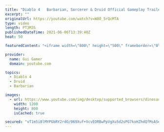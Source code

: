 ```yaml
---
title: "Diablo 4   Barbarian, Sorcerer & Druid Official Gameplay Trailer   Blizzcon 2019"
excerpt: ""
originalUrl: https://youtube.com/watch?v=W8O_5rQcMTA
type: video
length: PT3M3S
publishedDateTime: 2021-06-06T13:39:40Z
heat: 50

featuredContent: "<iframe width=\"800\" height=\"500\" frameborder=\"0\" src=\"https://www.youtube.com/embed/W8O_5rQcMTA\" allow=\"accelerometer; autoplay; encrypted-media; gyroscope; picture-in-picture\" allowfullscreen></iframe>"

provider:
  name: Gui Gamer
  domain: youtube.com

topics:
  - Diablo 4
  - Druid
  - Barbarian

images:
  - url: https://www.youtube.com/img/desktop/supported_browsers/dinosaur.png
    width: 1200
    height: 800
    isCached: true

secured: "vT1m5i8lMYPGbRY2rdO/069Xuf+VcvEORBwPpVgXu5d2sPG7kxHZhdQfMsASeto/7l7aSqDjL3Gr6B8TajnL9OefAwIQ4okEYBuIDlA+zBNGKppPIWGOcXRFFh6vWp1RaedWTAiQAg02EfcgVcx4A3avDCKBkP5x962wzfeayf/kvnOtFaEj36k1zajcXZckgRKPb2oxDods1/BCWzS62OOv1nYxASrBpxEtaZZsR/iRCyk0qbXOtZPv32S08fFlg9rxETT8hGj5F6/FprKlcdLn5CDohWPuDEEOO03d2bJ3hST0mAPRnwov0/CThTzTBR7M78KqBg++ThvBgN3OH2nizltc/N3hxFWJFD7UYGHlNsEqzEOIlmBK7SnjqtSaRFAMhITiGoSIIavFdFFbPucPWqzgzX3Z6pDsTWaMItg=;HKBCw16+F9jLpVNNghPulg=="
---
```


